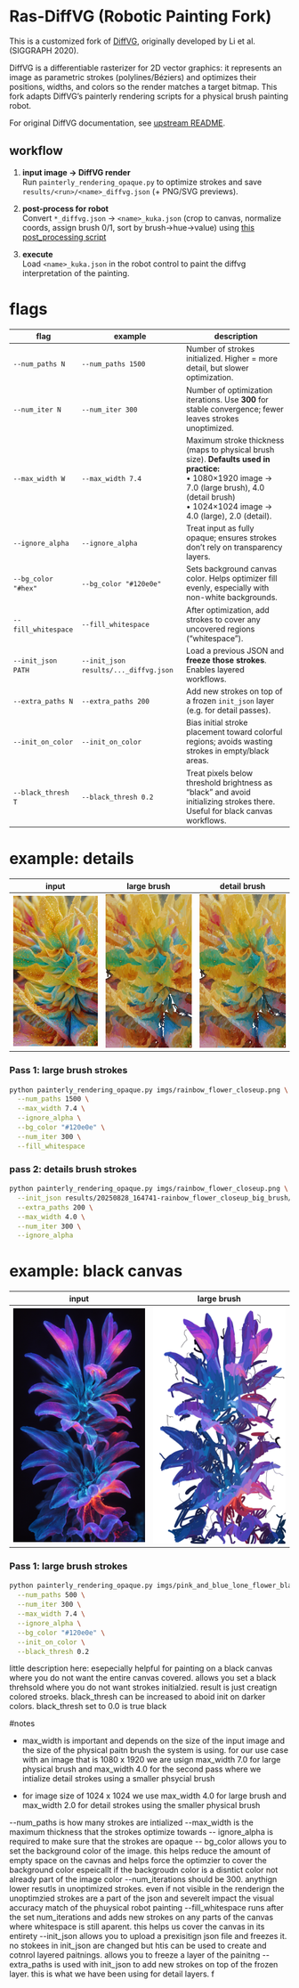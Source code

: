 # Ras-DiffVG (Robotic Painting Fork)

This is a customized fork of [DiffVG](https://github.com/BachiLi/diffvg), originally developed by Li et al. (SIGGRAPH 2020).  

DiffVG is a differentiable rasterizer for 2D vector graphics: it represents an image as parametric strokes (polylines/Béziers) and optimizes their positions, widths, and colors so the render matches a target bitmap. This fork adapts DiffVG’s painterly rendering scripts for a physical brush painting robot.

For original DiffVG documentation, see [upstream README](https://github.com/BachiLi/diffvg).



## workflow
1) **input image → DiffVG render**  
   Run `painterly_rendering_opaque.py` to optimize strokes and save `results/<run>/<name>_diffvg.json` (+ PNG/SVG previews).

2) **post-process for robot**  
   Convert `*_diffvg.json` → `<name>_kuka.json` (crop to canvas, normalize coords, assign brush 0/1, sort by brush→hue→value) using [this post_processing script](https://github.com/michelllepan/ras-robot-painting)

3) **execute**  
   Load `<name>_kuka.json` in the robot control to paint the diffvg interpretation of the painting.


# flags
| flag            | example            | description                                                                                              |
| --------------- | ------------------ | -------------------------------------------------------------------------------------------------------- |
| `--num_paths N` | `--num_paths 1500` | Number of strokes initialized. Higher = more detail, but slower optimization.                            |
| `--num_iter N`  | `--num_iter 300`   | Number of optimization iterations. Use **300** for stable convergence; fewer leaves strokes unoptimized. |
| `--max_width W`     | `--max_width 7.4`                     | Maximum stroke thickness (maps to physical brush size). **Defaults used in practice:**<br>• 1080×1920 image → 7.0 (large brush), 4.0 (detail brush)<br>• 1024×1024 image → 4.0 (large), 2.0 (detail). |
| `--ignore_alpha`    | `--ignore_alpha`                      | Treat input as fully opaque; ensures strokes don’t rely on transparency layers.                                                                                                                       |
| `--bg_color "#hex"` | `--bg_color "#120e0e"`                | Sets background canvas color. Helps optimizer fill evenly, especially with non-white backgrounds.                                                                                                     |
| `--fill_whitespace` | `--fill_whitespace`                   | After optimization, add strokes to cover any uncovered regions (“whitespace”).                                                                                                                        |
| `--init_json PATH`  | `--init_json results/..._diffvg.json` | Load a previous JSON and **freeze those strokes**. Enables layered workflows.                                                                                                                         |
| `--extra_paths N`   | `--extra_paths 200`                   | Add new strokes on top of a frozen `init_json` layer (e.g. for detail passes).                                                                                                                        |
| `--init_on_color`   | `--init_on_color`                     | Bias initial stroke placement toward colorful regions; avoids wasting strokes in empty/black areas.                                                                                                   |
| `--black_thresh T`  | `--black_thresh 0.2`                  | Treat pixels below threshold brightness as “black” and avoid initializing strokes there. Useful for black canvas workflows.                                                                           |



# example: details

<p align="center">
  
| input | large brush | detail brush |
|-------|-------------|--------------|
| ![INPUT IMAGE](apps/imgs/rainbow_flower_closeup.png) | ![DIFFVG LARGE BRUSH OUTPUT](apps/imgs/rainbow_flower_big_brush.png) | ![DIFFVG DETAIL BRUSH LAYER OUTPUT](apps/imgs/rainbow_flower_details.png) |

</p>

### Pass 1: large brush strokes
```bash
python painterly_rendering_opaque.py imgs/rainbow_flower_closeup.png \
  --num_paths 1500 \
  --max_width 7.4 \
  --ignore_alpha \
  --bg_color "#120e0e" \
  --num_iter 300 \
  --fill_whitespace
  ```

### pass 2: details brush strokes 
```bash
python painterly_rendering_opaque.py imgs/rainbow_flower_closeup.png \
  --init_json results/20250828_164741-rainbow_flower_closeup_big_brush/rainbow_flower_closeup_diffvg.json \
  --extra_paths 200 \
  --max_width 4.0 \
  --num_iter 300 \
  --ignore_alpha
  ```

# example: black canvas

<p align="center">
  
| input | large brush |
|-------|-------------|
| ![INPUT IMAGE](apps/imgs/pink_and_blue_lone_flower_blackbg.png) | ![DIFFVG LARGE BRUSH OUTPUT](apps/imgs/blue_flower_final.png)
</p>

### Pass 1: large brush strokes
```bash
python painterly_rendering_opaque.py imgs/pink_and_blue_lone_flower_blackbg.png \
  --num_paths 500 \
  --num_iter 300 \
  --max_width 7.4 \
  --ignore_alpha \
  --bg_color "#120e0e" \
  --init_on_color \
  --black_thresh 0.2 
  ```









little description here: esepecially helpful for painting on a black canvas where you do not want the entire canvas covered. allows you set a black threhsold where you do not want strokes initialzied. result is just creatign colored stroeks. black_thresh can be increased to aboid init on darker colors. black_thresh set to 0.0 is true black 


#notes
- max_width is important and depends on the size of the input image and the size of the physical paitn brush the system is using. for our use case with an image that is 1080 x 1920 we are usign max_width 7.0 for large physical brush and max_width 4.0 for the second pass where we intialize detail strokes using a smaller phsycial brush 

- for image size of 1024 x 1024 we use max_width 4.0 for large brush and max_width 2.0 for detail strokes using the smaller physical brush 

--num_paths is how many strokes are intialized 
--max_width is the maximum thickness that the strokes optimize towards
-- ignore_alpha is required to make sure that the strokes are opaque
-- bg_color allows you to set the background color of the image. this helps reduce the amount of empty space on the cavnas and helps force the optimzier to cover the background color espeicallt if the backgroudn color is a disntict color not already part of the image color 
--num_iterations should be 300. anythign lower resutls in unoptimized strokes. even if not visible in the renderign the unoptimzied strokes are a part of the json and severelt impact the visual accuracy match of the phuysical robot painting
--fill_whitespace runs after the set num_iterations and adds new strokes on any parts of the canvas where whitespace is still aparent. this helps us cover the canvas in its entirety 
--init_json allows you to upload a prexisitign json file and freezes it. no stokees in init_json are changed but htis can be used to create and cotnrol layered paitnings. allows you to freeze a layer of the painitng 
-- extra_paths is used with init_json to add new strokes on top of the frozen layer. this is what we have been using for detail layers. f